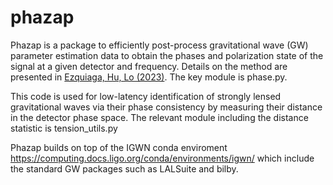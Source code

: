 # phazap

Phazap is a package to efficiently post-process gravitational wave (GW) parameter estimation data to obtain the phases and polarization state of the signal at a given detector and frequency. Details on the method are presented in [Ezquiaga, Hu, Lo (2023)](https://arxiv.org/abs/2308.06616). The key module is phase.py.

This code is used for low-latency identification of strongly lensed gravitational waves via their phase consistency by measuring their distance in the detector phase space. The relevant module including the distance statistic is tension_utils.py

Phazap builds on top of the IGWN conda enviroment https://computing.docs.ligo.org/conda/environments/igwn/ which include the standard GW packages such as LALSuite and bilby.
